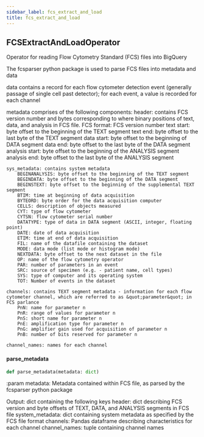 ```yaml
---
sidebar_label: fcs_extract_and_load
title: fcs_extract_and_load
---
```


## FCSExtractAndLoadOperator

Operator for reading Flow Cytometry Standard (FCS) files into BigQuery

The fcsparser python package is used to parse FCS files into metadata and data

data contains a record for each flow cytometer detection event (generally passage of single cell past detector); 
    for each event, a value is recorded for each channel

metadata comprises of the following components:
    header: contains FCS version number and bytes corresponding to where binary positions of text, data, and analysis in FCS file.
        FCS format: FCS version number
        text start: byte offset to the beginning of the TEXT segment
        text end: byte offset to the last byte of the TEXT segment
        data start: byte offset to the beginning of DATA segment
        data end: byte offset to the last byte of the DATA segment
        analysis start: byte offset to the beginning of the ANALYSIS segment
        analysis end: byte offset to the last byte of the ANALYSIS segment

    sys_metadata: contains system metadata
        BEGINANALYSIS: byte offset to the beginning of the TEXT segment
        BEGINDATA: byte offset to the beginning of the DATA segment
        BEGINSTEXT: byte offset to the beginning of the supplemental TEXT segment
        BTIM: time at beginning of data acquisition
        BYTEORD: byte order for the data acquisition computer
        CELLS: description of objects measured
        CYT: type of flow cytometer
        CYTSN: flow cytometer serial number
        DATATYPE: type of data in DATA segment (ASCII, integer, floating point)
        DATE: date of data acquisition
        ETIM: time at end of data acquisition
        FIL: name of the datafile containing the dataset
        MODE: data mode (list mode or histogram mode)
        NEXTDATA: byte offset to the next dataset in the file
        OP: name of the flow cytometry operator
        PAR: number of parameters in an event
        SRC: source of specimen (e.g. - patient name, cell types)
        SYS: type of computer and its operating system
        TOT: Number of events in the dataset

    channels: contains TEXT segment metadata - information for each flow cytometer channel, which are referred to as &quot;parameter&quot; in FCS parlance
        PnN: name for parameter n
        PnR: range of values for parameter n
        PnS: short name for parameter n
        PnE: amplification type for parameter n
        PnG: amplifier gain used for acquisition of parameter n
        PnB: number of bits reserved for parameter n

    channel_names: names for each channel

#### parse\_metadata

```python
def parse_metadata(metadata: dict)
```

:param metadata: Metadata contained within FCS file, as parsed by the fcsparser python package

Output: dict containing the following keys
    header: dict describing FCS version and byte offsets of TEXT, DATA, and ANALYSIS segments in FCS file
    system_metadata: dict containing system metadata as specified by the FCS file format
    channels: Pandas dataframe describing characteristics for each channel
    channel_names: tuple containing channel names


